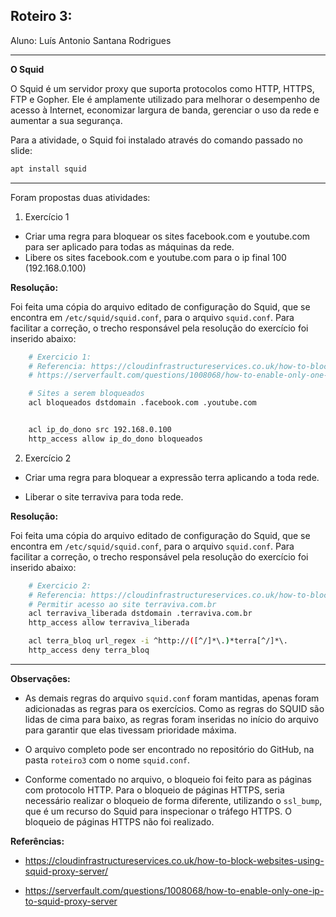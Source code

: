 ## Roteiro 3:

Aluno: Luís Antonio Santana Rodrigues

----

**O Squid**

O Squid é um servidor proxy que suporta protocolos como HTTP, HTTPS, FTP e Gopher. Ele é amplamente utilizado para melhorar o desempenho de acesso à Internet, economizar largura de banda, gerenciar o uso da rede e aumentar a sua segurança.

Para a atividade, o Squid foi instalado através do comando passado no slide:

```bash
apt install squid
```

----

Foram propostas duas atividades:

1. Exercício 1
- Criar uma regra para bloquear os sites facebook.com e youtube.com para ser aplicado para todas as máquinas da rede.
-  Libere os sites facebook.com e youtube.com para o ip final 100 (192.168.0.100)

**Resolução:**

Foi feita uma cópia do arquivo editado de configuração do Squid, que se encontra em `/etc/squid/squid.conf`, para o arquivo `squid.conf`. Para facilitar a correção, o trecho responsável pela resolução do exercício foi inserido abaixo:
``` bash
    # Exercicio 1:
    # Referencia: https://cloudinfrastructureservices.co.uk/how-to-block-websites-using-squid-proxy-server/
    # https://serverfault.com/questions/1008068/how-to-enable-only-one-ip-to-squid-proxy-server

    # Sites a serem bloqueados
    acl bloqueados dstdomain .facebook.com .youtube.com


    acl ip_do_dono src 192.168.0.100
    http_access allow ip_do_dono bloqueados
``` 

2. Exercício 2
- Criar uma regra para bloquear a expressão terra aplicando a toda rede.

- Liberar o site terraviva para toda rede.

**Resolução:**

Foi feita uma cópia do arquivo editado de configuração do Squid, que se encontra em `/etc/squid/squid.conf`, para o arquivo `squid.conf`. Para facilitar a correção, o trecho responsável pela resolução do exercício foi inserido abaixo:
``` bash
    # Exercicio 2:
    # Referencia: https://cloudinfrastructureservices.co.uk/how-to-block-websites-using-squid-proxy-server/
    # Permitir acesso ao site terraviva.com.br
    acl terraviva_liberada dstdomain .terraviva.com.br
    http_access allow terraviva_liberada

    acl terra_bloq url_regex -i ^http://([^/]*\.)*terra[^/]*\.
    http_access deny terra_bloq
```

----

**Observações:**
- As demais regras do arquivo `squid.conf` foram mantidas, apenas foram adicionadas as regras para os exercícios. Como as regras do SQUID são lidas de cima para baixo, as regras foram inseridas no início do arquivo para garantir que elas tivessam prioridade máxima.

- O arquivo completo pode ser encontrado no repositório do GitHub, na pasta `roteiro3` com o nome `squid.conf`.

- Conforme comentado no arquivo, o bloqueio foi feito para as páginas com protocolo HTTP. Para o bloqueio de páginas HTTPS, seria necessário realizar o bloqueio de forma diferente, utilizando o `ssl_bump`, que é um recurso do Squid para inspecionar o tráfego HTTPS. O bloqueio de páginas HTTPS não foi realizado.

**Referências:**

- https://cloudinfrastructureservices.co.uk/how-to-block-websites-using-squid-proxy-server/

- https://serverfault.com/questions/1008068/how-to-enable-only-one-ip-to-squid-proxy-server
